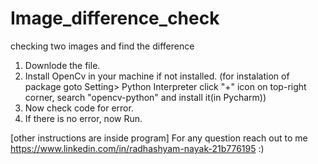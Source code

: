 # Image_difference_check
checking two images and find the difference

1. Downlode the file.
2. Install OpenCv in your machine if not installed. (for instalation of package goto Setting> Python Interpreter click "+" icon on top-right corner, search "opencv-python" and install it(in Pycharm))
3. Now check code for error.
4. If there is no error, now Run.


[other instructions are inside program] 
For any question reach out to me https://www.linkedin.com/in/radhashyam-nayak-21b776195 :)
